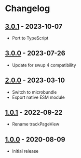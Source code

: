 # Changelog

## [3.0.1] - 2023-10-07

- Port to TypeScript

## [3.0.0] - 2023-07-26

- Update for swup 4 compatibility

## [2.0.0] - 2023-03-10

- Switch to microbundle
- Export native ESM module

## [1.0.1] - 2022-09-22

- Rename trackPageView

## [1.0.0] - 2020-08-09

- Initial release

[3.0.1]: https://github.com/swup/matomo-plugin/releases/tag/3.0.1
[3.0.0]: https://github.com/swup/matomo-plugin/releases/tag/3.0.0
[2.0.0]: https://github.com/swup/matomo-plugin/releases/tag/2.0.0
[1.0.1]: https://github.com/swup/matomo-plugin/releases/tag/1.0.1
[1.0.0]: https://github.com/swup/matomo-plugin/releases/tag/1.0.0
